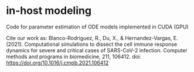# in-host modeling
Code for parameter estimation of ODE models implemented in CUDA (GPU)

Cite our work as:
Blanco-Rodriguez, R., Du, X., & Hernandez-Vargas, E. (2021). Computational simulations to dissect the cell immune response dynamics for severe and critical cases of SARS-CoV-2 infection. Computer methods and programs in biomedicine, 211, 106412.
doi: https://doi.org/10.1016/j.cmpb.2021.106412
